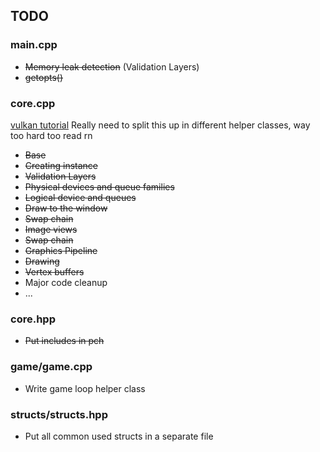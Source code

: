 ## TODO
### main.cpp
- ~~Memory leak detection~~ (Validation Layers)
- ~~getopts()~~

### core.cpp
[vulkan tutorial](https://vulkan-tutorial.com)
Really need to split this up in different helper classes, way too hard too read rn
- ~~Base~~
- ~~Creating instance~~
- ~~Validation Layers~~
- ~~Physical devices and queue families~~
- ~~Logical device and queues~~
- ~~Draw to the window~~
- ~~Swap chain~~
- ~~Image views~~
- ~~Swap chain~~
- ~~Graphics Pipeline~~
- ~~Drawing~~
- ~~Vertex buffers~~
- Major code cleanup
- ...

### core.hpp
- ~~Put includes in pch~~

### game/game.cpp
- Write game loop helper class

### structs/structs.hpp
- Put all common used structs in a separate file
